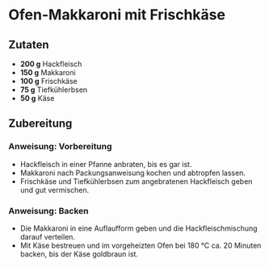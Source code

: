 # Ofen-Makkaroni mit Frischkäse

## Zutaten
- **200 g** Hackfleisch
- **150 g** Makkaroni
- **100 g** Frischkäse
- **75 g** Tiefkühlerbsen
- **50 g** Käse

## Zubereitung 
### Anweisung: Vorbereitung
- Hackfleisch in einer Pfanne anbraten, bis es gar ist.
- Makkaroni nach Packungsanweisung kochen und abtropfen lassen.
- Frischkäse und Tiefkühlerbsen zum angebratenen Hackfleisch geben und gut vermischen.

### Anweisung: Backen
- Die Makkaroni in eine Auflaufform geben und die Hackfleischmischung darauf verteilen.
- Mit Käse bestreuen und im vorgeheizten Ofen bei 180 °C ca. 20 Minuten backen, bis der Käse goldbraun ist.